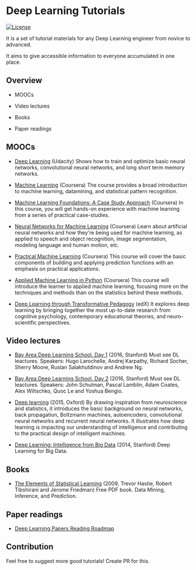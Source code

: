 # Deep Learning Tutorials

[![License](http://img.shields.io/badge/license-MIT-orange.svg?style=flat)](http://opensource.org/licenses/MIT)

It is a set of tutorial materials for any Deep Learning engineer from novice to advanced.

It aims to give accessible information to everyone accumulated in one place.

## Overview

* MOOCs

* Video lectures

* Books

* Paper readings

## MOOCs

* [Deep Learning](https://www.udacity.com/course/deep-learning--ud730) (Udacity)
Shows how to train and optimize basic neural networks, convolutional neural networks, and long short term memory networks.

* [Machine Learning](https://www.coursera.org/learn/machine-learning) (Coursera)
The course provides a broad introduction to machine learning, datamining, and statistical pattern recognition.

* [Machine Learning Foundations: A Case Study Approach](https://www.coursera.org/learn/ml-foundations) (Coursera)
In this course, you will get hands-on experience with machine learning from a series of practical case-studies.

* [Neural Networks for Machine Learning](https://www.coursera.org/learn/neural-networks) (Coursera)
Learn about artificial neural networks and how they're being used for machine learning, as applied to speech and object recognition, image segmentation, modeling language and human motion, etc.

* [Practical Machine Learning](https://www.coursera.org/learn/practical-machine-learning) (Coursera)
This course will cover the basic components of building and applying prediction functions with an emphasis on practical applications.

* [Applied Machine Learning in Python](https://www.coursera.org/learn/python-machine-learning) (Coursera)
This course will introduce the learner to applied machine learning, focusing more on the techniques and methods than on the statistics behind these methods. 

* [Deep Learning through Transformative Pedagogy](https://www.edx.org/course/deep-learning-through-transformative-uqx-microsoft-education-learnx) (edX)
It explores deep learning by bringing together the most up-to-date research from cognitive psychology, contemporary educational theories, and neuro-scientific perspectives.

## Video lectures

* [Bay Area Deep Learning School. Day 1](https://www.youtube.com/watch?v=eyovmAtoUx0) (2016, Stanford)
Must see DL leactures. Speakers: Hugo Larochelle, Andrej Karpathy, Richard Socher, Sherry Moore, Ruslan Salakhutdinov and Andrew Ng.

* [Bay Area Deep Learning School. Day 2](https://www.youtube.com/watch?v=9dXiAecyJrY) (2016, Stanford)
Must see DL leactures. Speakers: John Schulman, Pascal Lamblin, Adam Coates, Alex Wiltschko, Quoc Le and Yoshua Bengio.

* [Deep learning](https://www.youtube.com/playlist?list=PLE6Wd9FR--EfW8dtjAuPoTuPcqmOV53Fu) (2015, Oxford)
By drawing inspiration from neuroscience and statistics, it introduces the basic background on neural networks, back propagation, Boltzmann machines, autoencoders, convolutional neural networks and recurrent neural networks. It illustrates how deep learning is impacting our understanding of intelligence and contributing to the practical design of intelligent machines.

* [Deep Learning: Intelligence from Big Data](https://www.youtube.com/watch?v=czLI3oLDe8M) (2014, Stanford)
Deep Learning for Big Data.

## Books

* [The Elements of Statistical Learning](http://statweb.stanford.edu/~tibs/ElemStatLearn/) (2009, Trevor Hastie, Robert Tibshirani and Jerome Friedman)
Free PDF book. Data Mining, Inference, and Prediction.

## Paper readings

* [Deep Learning Papers Reading Roadmap](https://github.com/songrotek/Deep-Learning-Papers-Reading-Roadmap)

## Contribution

Feel free to suggest more good tutorials! Create PR for this.
